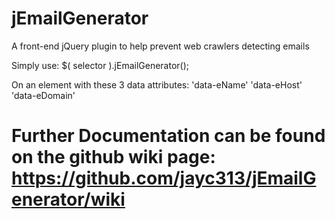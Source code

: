 # jEmailGenerator
A front-end jQuery plugin to help prevent web crawlers detecting emails

Simply use: $( selector ).jEmailGenerator();

On an element with these 3 data attributes:
'data-eName' 'data-eHost' 'data-eDomain'

# Further Documentation can be found on the github wiki page: https://github.com/jayc313/jEmailGenerator/wiki

